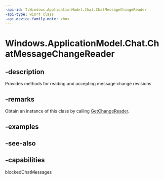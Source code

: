 ```yaml
---
-api-id: T:Windows.ApplicationModel.Chat.ChatMessageChangeReader
-api-type: winrt class
-api-device-family-note: xbox
---
```


<!-- Class syntax.
public class ChatMessageChangeReader : Windows.ApplicationModel.Chat.IChatMessageChangeReader
-->

# Windows.ApplicationModel.Chat.ChatMessageChangeReader

## -description
Provides methods for reading and accepting message change revisions.

## -remarks
Obtain an instance of this class by calling [GetChangeReader](chatmessagechangetracker_getchangereader.md).

## -examples

## -see-also


## -capabilities
blockedChatMessages
